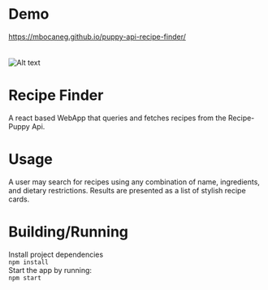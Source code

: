 # Demo
https://mbocaneg.github.io/puppy-api-recipe-finder/
<br>
<br>
<br>
![Alt text](https://github.com/mbocaneg/puppy-api-recipe-finder/tree/master/screenshots/recipe_finder_screenshot.png)
<br>

# Recipe Finder
A react based WebApp that queries and fetches recipes from the Recipe-Puppy Api.

# Usage
A user may search for recipes using any combination of name, ingredients, and
dietary restrictions. Results are presented as a list of stylish recipe cards.

# Building/Running
Install project dependencies
<br>
```npm install```
<br>
Start the app by running:
<br>
```npm start```
